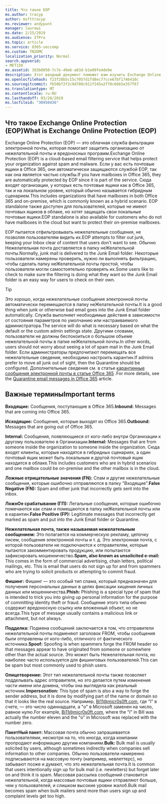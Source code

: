 ```yaml
---
title: Что такое EOP
ms.author: tracyp
author: msfttracyp
ms.reviewer: andypunt
manager: laurawi
ms.date: 2/25/2019
ms.audience: ITPro
ms.topic: article
ms.service: O365-seccomp
ms.custom: TN2DMC
localization_priority: Normal
search.appverid:
- MET150
ms.assetid: 393b0050-7c7e-49e6-a03d-b1e09fe4de9e
description: Этот вводный документ поможет вам изучить Exchange Online Protection (EOP) и некоторую важную терминологию. Это необходимо для пользователей Office 365, защищающих облачные почтовые ящики Exchange Online и автономных клиентов EOP, которые защищают локальные почтовые ящики, такие как Exchange Server 2016.
ms.openlocfilehash: f23f28b5c15c7057d1fd8ec77cce67bf1746410c
ms.sourcegitcommit: fb50bf2f2c9d780c911f245a2f78c6bb5e357f67
ms.translationtype: MT
ms.contentlocale: ru-RU
ms.lasthandoff: 03/28/2019
ms.locfileid: "30950436"
---
```

## <a name="what-is-exchange-online-protection-eop"></a><span data-ttu-id="ee1e0-104">Что такое Exchange Online Protection (EOP)</span><span class="sxs-lookup"><span data-stu-id="ee1e0-104">What is Exchange Online Protection (EOP)</span></span>

<span data-ttu-id="ee1e0-105">Exchange Online Protection (EOP) — это облачная служба фильтрации электронной почты, которая помогает защитить организацию от нежелательной почты и вредоносных программ.</span><span class="sxs-lookup"><span data-stu-id="ee1e0-105">Exchange Online Protection (EOP) is a cloud-based email filtering service that helps protect your organization against spam and malware.</span></span> <span data-ttu-id="ee1e0-106">Если у вас есть почтовые ящики в Office 365, они автоматически защищаются службой EOP, так как она является частью службы.</span><span class="sxs-lookup"><span data-stu-id="ee1e0-106">If you have mailboxes in Office 365, they are automatically protected by EOP since it is part of the service.</span></span> <span data-ttu-id="ee1e0-107">Сюда входят организации, у которых есть почтовые ящики как в Office 365, так и на локальном уровне, который обычно называется гибридным сценарием.</span><span class="sxs-lookup"><span data-stu-id="ee1e0-107">This includes organizations that have mailboxes in both Office 365 and on-premise, which is commonly known as a hybrid scenario.</span></span> <span data-ttu-id="ee1e0-108">EOP standalone также доступен для пользователей, которые не имеют почтовых ящиков в облаке, но хотят защищать свои локальные почтовые ящики.</span><span class="sxs-lookup"><span data-stu-id="ee1e0-108">EOP standalone is also available for customers who do not have mailboxes in the cloud but want to protect their on-premise mailboxes.</span></span> 

<span data-ttu-id="ee1e0-109">EOP пытается отфильтровывать нежелательные сообщения, не позволяя пользователям видеть их.</span><span class="sxs-lookup"><span data-stu-id="ee1e0-109">EOP attempts to filter out junk, keeping your Inbox clear of content that users don't want to see.</span></span> <span data-ttu-id="ee1e0-110">Обычно Нежелательная почта доставляется в папку неЖелательной почты.</span><span class="sxs-lookup"><span data-stu-id="ee1e0-110">Normally, junk mail is delivered to the Junk Email folder.</span></span> <span data-ttu-id="ee1e0-111">Некоторые пользователи намерены проверить, нужно ли выполнять фильтрацию, чтобы сделать папку неЖелательной почты простой, чтобы пользователи могли самостоятельно проверять их.</span><span class="sxs-lookup"><span data-stu-id="ee1e0-111">Some users like to check to make sure the filtering is doing what they want so the Junk Email folder is an easy way for users to check on their own.</span></span>  

> [!TIP]
> <span data-ttu-id="ee1e0-112">Это хорошо, когда нежелательные сообщения электронной почты автоматически перемещаются в папку неЖелательной почты.</span><span class="sxs-lookup"><span data-stu-id="ee1e0-112">It is a good thing when junk or otherwise bad email goes into the Junk Email folder automatically.</span></span> <span data-ttu-id="ee1e0-113">Служба выполняет необходимые действия в зависимости от состояния параметров по умолчанию или настраиваемого администратора.</span><span class="sxs-lookup"><span data-stu-id="ee1e0-113">The service will do what is necessary based on what the default or the custom admin settings state.</span></span> <span data-ttu-id="ee1e0-114">Другими словами, пользователи не должны беспокоиться о большом объеме нежелательной почты в папке неЖелательной почты.</span><span class="sxs-lookup"><span data-stu-id="ee1e0-114">In other words, users should not worry about seeing a lot of spam mail in the Junk Email folder.</span></span> <span data-ttu-id="ee1e0-115">Если администраторы предпочитают перемещать все нежелательные сведения, необходимо настроить карантин.</span><span class="sxs-lookup"><span data-stu-id="ee1e0-115">If admins prefer to move all junk out of sight, then the Quarantine should be configured.</span></span> <span data-ttu-id="ee1e0-116">Дополнительные сведения см. в статье [карантинные сообщения электронной почты в статье Office 365](../quarantine-email-messages.md) .</span><span class="sxs-lookup"><span data-stu-id="ee1e0-116">For more details, see the [Quarantine email messages in Office 365](../quarantine-email-messages.md) article.</span></span>

## <a name="important-terms"></a><span data-ttu-id="ee1e0-117">Важные термины</span><span class="sxs-lookup"><span data-stu-id="ee1e0-117">Important terms</span></span>

<span data-ttu-id="ee1e0-118">**Входящие:** Сообщения, поступающие в Office 365.</span><span class="sxs-lookup"><span data-stu-id="ee1e0-118">**Inbound:** Messages that are coming into Office 365.</span></span>

<span data-ttu-id="ee1e0-119">**Исходящие:** Сообщения, которые выходят из Office 365.</span><span class="sxs-lookup"><span data-stu-id="ee1e0-119">**Outbound:** Messages that are going out of Office 365.</span></span>

<span data-ttu-id="ee1e0-120">**Internal:** Сообщения, появляющиеся от кого-либо внутри Организации к другому пользователю в Организации.</span><span class="sxs-lookup"><span data-stu-id="ee1e0-120">**Internal:** Messages that are from someone inside the organization to someone inside the organization.</span></span> <span data-ttu-id="ee1e0-121">Сюда входят клиенты, которые находятся в гибридных сценариях, а один почтовый ящик может быть локальным и другой почтовый ящик находится в облаке.</span><span class="sxs-lookup"><span data-stu-id="ee1e0-121">This includes customers who are in hybrid scenarios and one mailbox could be on-premise and the other mailbox is in the cloud.</span></span>

<span data-ttu-id="ee1e0-122">**Ложные отрицательные значения (FN):** Спам и другие нежелательные сообщения, которые ошибочно отправляются в папку "Входящие".</span><span class="sxs-lookup"><span data-stu-id="ee1e0-122">**False Negative (FN):** Spam and other junk that incorrectly gets sent into the inbox.</span></span>

<span data-ttu-id="ee1e0-123">**ЛожнОе срабатывание (ГП):** Легальные сообщения, которые ошибочно помечаются как спам и помещаются в папку неЖелательной почты или в карантин.</span><span class="sxs-lookup"><span data-stu-id="ee1e0-123">**False Positive (FP):** Legitimate messages that incorrectly get marked as spam and put into the Junk Email folder or Quarantine.</span></span>

<span data-ttu-id="ee1e0-124">**Нежелательная почта, также называемая нежелательным сообщением:** Это полагается на коммерческую рекламу, цепочку писем, сообщения электронной почты и т. д. Это электронная почта, с которой пользователи не подключаются к отправителям, которые пытаются закомментировать продукцию, или попытаются зафиксировать мошенничество.</span><span class="sxs-lookup"><span data-stu-id="ee1e0-124">**Spam, also known as unsolicited e-mail:** This comes in the form of commercial advertising, chain letters, political mailings, etc. This is email that users do not sign up for and from spammers who are trying to solicit products or attempting to commit fraud.</span></span>

<span data-ttu-id="ee1e0-125">**Фишинг:** Фишинг — это особый тип спама, который предназначен для получения персональных данных в целях фиксации хищения личных данных или мошенничества.</span><span class="sxs-lookup"><span data-stu-id="ee1e0-125">**Phish:** Phishing is a special type of spam that is intended to trick you into giving up personal information for the purpose of committing identity theft or fraud.</span></span> <span data-ttu-id="ee1e0-126">Сообщение этого типа обычно содержит вредоносную ссылку или вложенный объект, но не всегда.</span><span class="sxs-lookup"><span data-stu-id="ee1e0-126">This type of message usually contains a malicious link or attachment, but not always.</span></span>

<span data-ttu-id="ee1e0-127">**Подделка:** Подмена сообщений заключается в том, что отправители нежелательной почты подменяют заголовок FROM, чтобы сообщения были отправлены от кого-либо, отличного от фактического источника.</span><span class="sxs-lookup"><span data-stu-id="ee1e0-127">**Spoof:** Spoofing is when spammers forge the FROM header so that messages appear to have originated from someone or somewhere other than the actual source.</span></span> <span data-ttu-id="ee1e0-128">Это может быть Нежелательная почта, но наиболее часто используется для фишинговых пользователей.</span><span class="sxs-lookup"><span data-stu-id="ee1e0-128">This can be spam but most commonly used to phish users.</span></span>

<span data-ttu-id="ee1e0-129">**Олицетворение:** Этот тип нежелательной почты также позволяет подделывать адрес отправителя, но это делается путем изменения части имени или домена, чтобы она выглядела как реальный источник.</span><span class="sxs-lookup"><span data-stu-id="ee1e0-129">**Impersonation:** This type of spam is also a way to forge the sender address, but it is done by modifying part of the name or domain so that it looks like the real source.</span></span> <span data-ttu-id="ee1e0-130">Например, Bi11@micr0s0ft.com, где "l" в счете, — это число одиннадцати, а "o" в Microsoft заменен на число, равное нулю.</span><span class="sxs-lookup"><span data-stu-id="ee1e0-130">For example, Bi11@micr0s0ft.com, where the "l" in Bill was actually the number eleven and the "o" in Microsoft was replaced with the number zero.</span></span>

<span data-ttu-id="ee1e0-131">**ПакетНый пакет:** Массовая почта обычно запрашивается пользователями, несмотря на то, что иногда, когда компании пропродают информацию другим компаниям.</span><span class="sxs-lookup"><span data-stu-id="ee1e0-131">**Bulk:** Bulk mail is usually solicited by users, although sometimes indirectly when companies sell information to other companies.</span></span> <span data-ttu-id="ee1e0-132">Обычно пользователи намеренно подписываются на массовую почту (например, невлеттерс), но забывают позже и думают, что это нежелательная почта.</span><span class="sxs-lookup"><span data-stu-id="ee1e0-132">It is common that users intentionally sign up for bulk mail (i.e. newletters) but forget later on and think it is spam.</span></span> <span data-ttu-id="ee1e0-133">Массовая рассылка сообщений становится нежелательной, когда массовые почтовые ящики отправляют больше, чем у пользователей, и слишком высокие уровни жалоб.</span><span class="sxs-lookup"><span data-stu-id="ee1e0-133">Bulk mail becomes spam when bulk mailers send more than users sign up and complaint levels get too high.</span></span>
